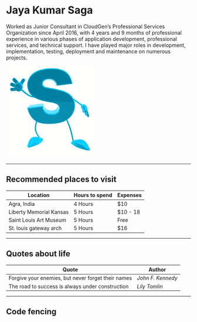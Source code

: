 # Jaya Kumar Saga
Worked as Junior Consultant in CloudGen’s Professional Services Organization since April 2016, with 4 years and 9 months of professional experience in various phases of application development, professional services, and technical support. I have played major roles in development, implementation, testing, deployment and maintenance on numerous projects.


![imageLink](images/letter-s.png)

___

## Recommended places to visit

| Location                  | Hours to spend | Expenses |
| --------------------------| -------------- | ---------|
| Agra, India               |  4 Hours       |   $10    |
| Liberty Memorial Kansas   |  5 Hours       | $10 - 18 |
| Saint Louis Art Museum    |  5 Hours       |  Free    |
| St. louis gateway arch    |  5 Hours       |   $16    |

___

## Quotes about life

| Quote                                               |    Author         | 
| ----------------------------------------------------|-------------------| 
|  Forgive your enemies, but never forget their names | *John F. Kennedy* | 
|  The road to success is always under construction   |  *Lily Tomlin*    | 

___

## Code fencing 